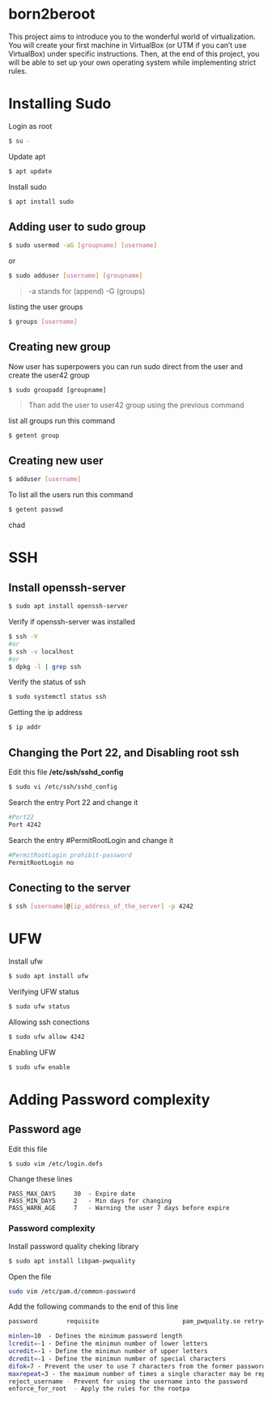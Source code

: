 # born2beroot
This project aims to introduce you to the wonderful world of virtualization.
You will create your first machine in VirtualBox (or UTM if you can’t use VirtualBox)
under specific instructions. Then, at the end of this project, you will be able to set up
your own operating system while implementing strict rules.

# Installing Sudo
Login as root
```bash
$ su -
```
Update apt
```bash
$ apt update
```
Install sudo
```bash
$ apt install sudo
```

## Adding user to sudo group
```bash
$ sudo usermod -aG [groupname] [username]
```
or
```bash
$ sudo adduser [username] [groupname]
```
>-a stands for (append) -G (groups)

listing the user groups
```bash
$ groups [username]
```


## Creating new group

Now user has superpowers you can run sudo direct from the user and create the user42 group
```
$ sudo groupadd [groupname]
```
>Than add the user to user42 group using the previous command

list all groups run this command
```bash
$ getent group
```

## Creating new user

```bash
$ adduser [username]
```

To list all the users run this command
```bash
$ getent passwd
```

chad

# SSH

## Install openssh-server
```bash
$ sudo apt install openssh-server
```

Verify if openssh-server was installed
```bash
$ ssh -V
#or
$ ssh -v localhost
#or
$ dpkg -l | grep ssh
```

Verify the status of ssh
```bash
$ sudo systemctl status ssh
``` 

Getting the ip address
```bash
$ ip addr
```

## Changing the Port 22, and Disabling root ssh

Edit this file **/etc/ssh/sshd_config**
```bash
$ sudo vi /etc/ssh/sshd_config
```
Search the entry Port 22 and change it
```bash
#Port22
Port 4242
```
Search the entry #PermitRootLogin and change it
```bash
#PermitRootLogin prohibit-password
PermitRootLogin no
```

## Conecting to the server

```bash
$ ssh [username]@[ip_address_of_the_server] -p 4242
```

# UFW
Install ufw
```bash
$ sudo apt install ufw
```
Verifying UFW status
```bash
$ sudo ufw status
```
Allowing ssh conections
```bash
$ sudo ufw allow 4242
```
Enabling UFW
```bash
$ sudo ufw enable
```

# Adding Password complexity

## Password age

Edit this file
```bash
$ sudo vim /etc/login.defs
```
Change these lines
```
PASS_MAX_DAYS     30  - Expire date
PASS_MIN_DAYS     2   - Min days for changing
PASS_WARN_AGE     7   - Warning the user 7 days before expire
```

### Password complexity

Install password quality cheking library
```bash
$ sudo apt install libpam-pwquality
```

Open the file
```bash
sudo vim /etc/pam.d/common-password
```

Add the following commands to the end of this line
```bash
password        requisite                       pam_pwquality.so retry=3 minlen=10 ucredit=-1 lcredit=-1 dcredit=-1 difok=7 maxrepeat=3 reject_username enforce_for_root
```
```bash
minlen=10  - Defines the minimum password length
lcredit=-1 - Define the minimun number of lower letters
ucredit=-1 - Define the minimun number of upper letters
dcredit=-1 - Define the minimun number of special characters
difok=7 - Prevent the user to use 7 characters from the former password
maxrepeat=3 - the maximum number of times a single character may be repeated
reject_username - Prevent for using the username into the password
enforce_for_root  - Apply the rules for the rootpa
```





